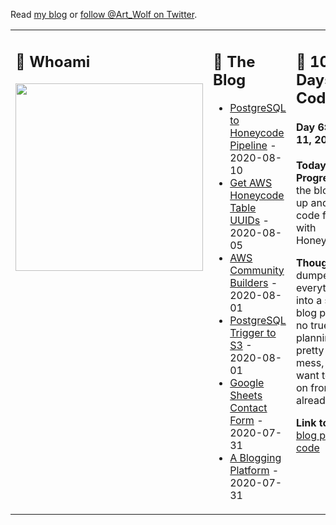 Read [my blog](https://gizmo.codes/) or [follow @Art_Wolf on Twitter](https://twitter.com/Art_Wolf).

<table>
  <tr>
    <td valign="top" width="33%">
      <h2>👻 Whoami</h2>
      <img src="https://gizmo.codes/images/AWS-Community-Builders/Joined-Community-Builders.png" height="300">
    </td>
    <td valign="top" width="33%">
      <h2>🔭 The Blog</h2>
      <ul>
        <li><a href="https://gizmo.codes/postgresql-to-honeycode-pipeline/">PostgreSQL to Honeycode Pipeline</a> - 2020-08-10</li>
        <li><a href="https://gizmo.codes/get-aws-honeycode-table-uuids/">Get AWS Honeycode Table UUIDs</a> - 2020-08-05</li>
        <li><a href="https://gizmo.codes/aws-community-builders/">AWS Community Builders</a> - 2020-08-01</li>
        <li><a href="https://gizmo.codes/postgresql-trigger-to-s3/">PostgreSQL Trigger to S3</a> - 2020-08-01</li>
        <li><a href="https://gizmo.codes/google-sheets-contact-form/">Google Sheets Contact Form</a> - 2020-07-31</li>
        <li><a href="https://gizmo.codes/a-blogging-platform/">A Blogging Platform</a> - 2020-07-31</li>
      </ul>
    </td>
    <td valign="top" width="34%">
      <h2>💾 100 Days of Code</h2>
      <h4>Day 6: August 11, 2020</h4>
      <p><b>Today's Progress:</b> Got the blog post up and all the code fixed with Honeycode!</p>
      <p><b>Thoughts:</b>Just dumped everything into a single blog post, with no true planning.. pretty much a mess, but just want to move on from it already!</p>
      <p><b>Link to work:</b> <a href="https://gizmo.codes/postgresql-to-honeycode-pipeline/">blog post</a> and <a href="https://github.com/johncolmdoyle/aws-rds-to-honeycode">code</a></p>
  </tr>
</table>
